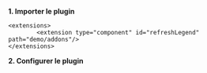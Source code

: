 **1. Importer le plugin**
```
<extensions>
        <extension type="component" id="refreshLegend" path="demo/addons"/>
</extensions>
```
**2. Configurer le plugin**


